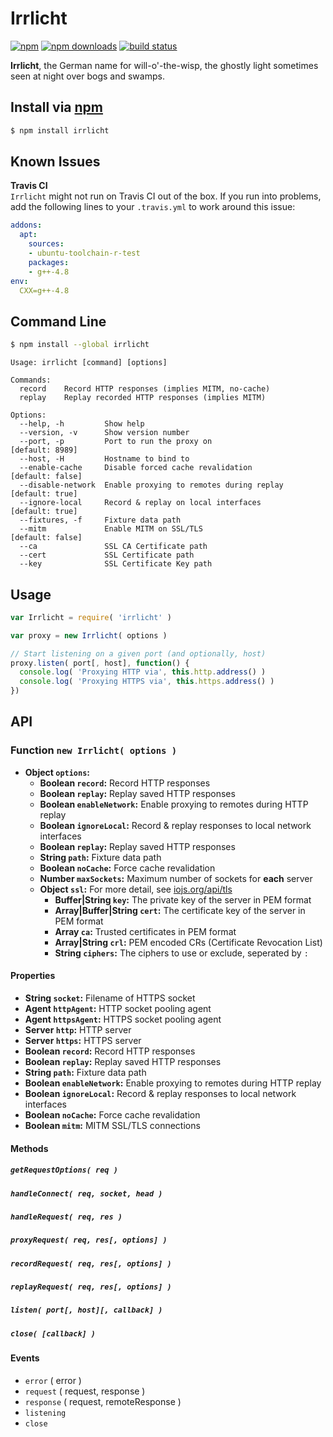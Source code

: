 # Irrlicht
[![npm](https://img.shields.io/npm/v/irrlicht.svg?style=flat-square)](https://npmjs.com/irrlicht)
[![npm downloads](https://img.shields.io/npm/dm/irrlicht.svg?style=flat-square)](https://npmjs.com/irrlicht)
[![build status](https://img.shields.io/travis/jhermsmeier/node-irrlicht.svg?style=flat-square)](https://travis-ci.org/jhermsmeier/node-irrlicht)

**Irrlicht**, the German name for will-o'-the-wisp,
the ghostly light sometimes seen at night over bogs and swamps.

## Install via [npm](https://npmjs.com)

```sh
$ npm install irrlicht
```

## Known Issues

**Travis CI**  
`Irrlicht` might not run on Travis CI out of the box.
If you run into problems, add the following lines to your `.travis.yml` to work around this issue:

```yml
addons:
  apt:
    sources:
    - ubuntu-toolchain-r-test
    packages:
    - g++-4.8
env:
  CXX=g++-4.8
```

## Command Line

```sh
$ npm install --global irrlicht
```

```
Usage: irrlicht [command] [options]

Commands:
  record    Record HTTP responses (implies MITM, no-cache)
  replay    Replay recorded HTTP responses (implies MITM)

Options:
  --help, -h         Show help
  --version, -v      Show version number
  --port, -p         Port to run the proxy on                    [default: 8989]
  --host, -H         Hostname to bind to
  --enable-cache     Disable forced cache revalidation          [default: false]
  --disable-network  Enable proxying to remotes during replay    [default: true]
  --ignore-local     Record & replay on local interfaces         [default: true]
  --fixtures, -f     Fixture data path
  --mitm             Enable MITM on SSL/TLS                     [default: false]
  --ca               SSL CA Certificate path
  --cert             SSL Certificate path
  --key              SSL Certificate Key path
```

## Usage

```js
var Irrlicht = require( 'irrlicht' )
```

```js
var proxy = new Irrlicht( options )
```

```js
// Start listening on a given port (and optionally, host)
proxy.listen( port[, host], function() {
  console.log( 'Proxying HTTP via', this.http.address() )
  console.log( 'Proxying HTTPS via', this.https.address() )
})
```

## API

### Function `new Irrlicht( options )`

- **Object `options`:**
  - **Boolean `record`:** Record HTTP responses
  - **Boolean `replay`:** Replay saved HTTP responses
  - **Boolean `enableNetwork`:** Enable proxying to remotes during HTTP replay
  - **Boolean `ignoreLocal`:** Record & replay responses to local network interfaces
  - **Boolean `replay`:** Replay saved HTTP responses
  - **String `path`:** Fixture data path
  - **Boolean `noCache`:** Force cache revalidation
  - **Number `maxSockets`:** Maximum number of sockets for **each** server
  - **Object `ssl`:** For more detail, see [iojs.org/api/tls](https://iojs.org/api/tls.html#tls_tls_createserver_options_secureconnectionlistener)
    - **Buffer|String `key`:** The private key of the server in PEM format
    - **Array|Buffer|String `cert`:** The certificate key of the server in PEM format
    - **Array `ca`:** Trusted certificates in PEM format
    - **Array|String `crl`:** PEM encoded CRs (Certificate Revocation List)
    - **String `ciphers`:** The ciphers to use or exclude, seperated by `:`

#### Properties

- **String `socket`:** Filename of HTTPS socket
- **Agent `httpAgent`:** HTTP socket pooling agent
- **Agent `httpsAgent`:** HTTPS socket pooling agent
- **Server `http`:** HTTP server
- **Server `https`:** HTTPS server
- **Boolean `record`:** Record HTTP responses
- **Boolean `replay`:** Replay saved HTTP responses
- **String `path`:** Fixture data path
- **Boolean `enableNetwork`:** Enable proxying to remotes during HTTP replay
- **Boolean `ignoreLocal`:** Record & replay responses to local network interfaces
- **Boolean `noCache`:** Force cache revalidation
- **Boolean `mitm`:** MITM SSL/TLS connections

#### Methods

##### `getRequestOptions( req )`
##### `handleConnect( req, socket, head )`
##### `handleRequest( req, res )`
##### `proxyRequest( req, res[, options] )`
##### `recordRequest( req, res[, options] )`
##### `replayRequest( req, res[, options] )`
##### `listen( port[, host][, callback] )`
##### `close( [callback] )`

#### Events

- `error` ( error )
- `request` ( request, response )
- `response` ( request, remoteResponse )
- `listening`
- `close`

